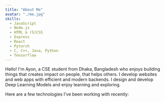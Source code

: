```yaml
---
title: "About Me"
avatar: "./me.jpg"
skills:
  - JavaScript
  - Node.js
  - HTML & (S)CSS
  - Express
  - React
  - Pytorch
  - C, C++, Java, Python
  - Tensorflow
---
```


Hello! I'm Ayon, a CSE student from Dhaka, Bangladesh who enjoys building things that creates impact on people, that helps others. I develop websites and web apps with efficient and modern backends. I design and develop Deep Learning Models and enjoy learning and exploring.

<!-- Shortly after graduating from [MIST](https://https://mist.ac.bd/), I joined the where I work on a wide variety of interesting and meaningful projects on a daily basis. -->

Here are a few technologies I've been working with recently:
